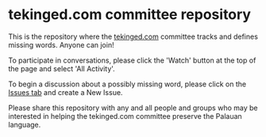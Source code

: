 # tekinged.com committee repository

This is the repository where the [tekinged.com](https://tekinged.com) committee tracks and defines missing words. Anyone can join!

To participate in conversations, please click the 'Watch' button at the top of the page and select 'All Activity'.

To begin a discussion about a possibly missing word, please click on the [Issues tab](https://github.com/tekinged/missing/issues) and create a New Issue.

Please share this repository with any and all people and groups who may be interested in helping the tekinged.com committee preserve the Palauan language.
